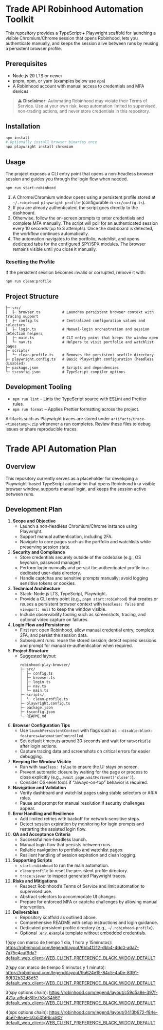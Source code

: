 
# Trade API Robinhood Automation Toolkit

This repository provides a TypeScript + Playwright scaffold for launching a visible Chromium/Chrome
session that opens Robinhood, lets you authenticate manually, and keeps the session alive between
runs by reusing a persistent browser profile.

## Prerequisites

- Node.js 20 LTS or newer
- pnpm, npm, or yarn (examples below use `npm`)
- A Robinhood account with manual access to credentials and MFA devices

> ⚠️ **Disclaimer:** Automating Robinhood may violate their Terms of Service. Use at your own risk,
> keep automation limited to supervised, non-trading actions, and never store credentials in this
> repository.

## Installation

```bash
npm install
# Optionally install browser binaries once
npx playwright install chromium
```

## Usage

The project exposes a CLI entry point that opens a non-headless browser session and guides you
through the login flow when needed.

```bash
npm run start:robinhood
```

1. A Chrome/Chromium window opens using a persistent profile stored at
   `~/.robinhood-playwright-profile` (configurable in `src/config.ts`).
2. If you are already authenticated, the script goes directly to the dashboard.
3. Otherwise, follow the on-screen prompts to enter credentials and complete MFA manually. The
   script will poll for an authenticated session every 10 seconds (up to 3 attempts). Once the
   dashboard is detected, the workflow continues automatically.
4. The automation navigates to the portfolio, watchlist, and opens dedicated tabs for the configured
   SPY/SPX modules. The browser remains visible until you close it manually.

### Resetting the Profile

If the persistent session becomes invalid or corrupted, remove it with:

```bash
npm run clean:profile
```

## Project Structure

```
├─ src/
│  ├─ browser.ts          # Launches persistent browser context with tracing support
│  ├─ config.ts           # Centralized configuration values and selectors
│  ├─ login.ts            # Manual-login orchestration and session detection helpers
│  ├─ main.ts             # CLI entry point that keeps the window open
│  └─ nav.ts              # Helpers to visit portfolio and watchlist pages
├─ scripts/
│  └─ clean-profile.ts    # Removes the persistent profile directory
├─ playwright.config.ts   # Basic Playwright configuration (headless disabled)
├─ package.json           # Scripts and dependencies
└─ tsconfig.json          # TypeScript compiler options
```

## Development Tooling

- `npm run lint` – Lints the TypeScript source with ESLint and Prettier rules.
- `npm run format` – Applies Prettier formatting across the project.

Artifacts such as Playwright traces are stored under `artifacts/trace-<timestamp>.zip` whenever a
run completes. Review these files to debug issues or share reproducible traces.

# Trade API Automation Plan

## Overview
This repository currently serves as a placeholder for developing a Playwright-based TypeScript automation that opens Robinhood in a visible browser window, supports manual login, and keeps the session active between runs.

## Development Plan
1. **Scope and Objective**
   - Launch a non-headless Chromium/Chrome instance using Playwright.
   - Support manual authentication, including 2FA.
   - Navigate to core pages such as the portfolio and watchlists while preserving session state.
2. **Security and Compliance**
   - Store credentials securely outside of the codebase (e.g., OS keychain, password manager).
   - Perform login manually and persist the authenticated profile in a dedicated user-data directory.
   - Handle captchas and sensitive prompts manually; avoid logging sensitive tokens or cookies.
3. **Technical Architecture**
   - Stack: Node.js LTS, TypeScript, Playwright.
   - Provide a CLI entry point (e.g., `pnpm start:robinhood`) that creates or reuses a persistent browser context with `headless: false` and `viewport: null` to keep the window visible.
   - Include observability tooling such as screenshots, tracing, and optional video capture on failures.
4. **Login Flow and Persistence**
   - First run: open Robinhood, allow manual credential entry, complete 2FA, and persist the session data.
   - Subsequent runs: reuse the stored session; detect expired sessions and prompt for manual re-authentication when required.
5. **Project Structure**
   - Suggested layout:
     ```
     robinhood-play-browser/
     ├─ src/
     │  ├─ config.ts
     │  ├─ browser.ts
     │  ├─ login.ts
     │  ├─ nav.ts
     │  └─ main.ts
     ├─ scripts/
     │  └─ clean-profile.ts
     ├─ playwright.config.ts
     ├─ package.json
     ├─ tsconfig.json
     └─ README.md
     ```
6. **Browser Configuration Tips**
   - Use `launchPersistentContext` with flags such as `--disable-blink-features=AutomationControlled`.
   - Set default timeouts around 30 seconds and wait for `networkidle` after login actions.
   - Capture tracing data and screenshots on critical errors for easier debugging.
7. **Keeping the Window Visible**
   - Run with `headless: false` to ensure the UI stays on screen.
   - Prevent automatic closure by waiting for the page or process to close explicitly (e.g., `await page.waitForEvent('close')`).
   - Consider OS-level tools if “always-on-top” behavior is required.
8. **Navigation and Validation**
   - Verify dashboard and watchlist pages using stable selectors or ARIA roles.
   - Pause and prompt for manual resolution if security challenges appear.
9. **Error Handling and Resilience**
   - Add limited retries with backoff for network-sensitive steps.
   - Detect session expiration by monitoring for login prompts and restarting the assisted login flow.
10. **QA and Acceptance Criteria**
    - Successful non-headless launch.
    - Manual login flow that persists between runs.
    - Reliable navigation to portfolio and watchlist pages.
    - Resilient handling of session expiration and clean logging.
11. **Supporting Scripts**
    - `start:robinhood` to run the main automation.
    - `clean:profile` to reset the persistent profile directory.
    - `trace:viewer` to inspect generated Playwright traces.
12. **Risks and Mitigations**
    - Respect Robinhood’s Terms of Service and limit automation to supervised use.
    - Abstract selectors to accommodate UI changes.
    - Prepare for enforced MFA or captcha challenges by allowing manual intervention.
13. **Deliverables**
    - Repository scaffold as outlined above.
    - Comprehensive README with setup instructions and login guidance.
    - Dedicated persistent profile directory (e.g., `~/.robinhood-profile`).
    - Optional `.env.example` template without embedded credentials.



1(spy con marco de tiempo 1 dia, 1 hora y 15minutos):
https://robinhood.com/legend/layout/6bb41212-dbb4-4dc0-a0a7-7a75e4aaf9da?default_web_client=WEB_CLIENT_PREFERENCE_BLACK_WIDOW_DEFAULT

2(spy con marco de tiempo 5 minutos y 1 minuto):
https://robinhood.com/legend/layout/9a624e15-84c5-4a0e-8391-69f32b32d8d5?default_web_client=WEB_CLIENT_PREFERENCE_BLACK_WIDOW_DEFAULT

3(spy options chain):
https://robinhood.com/legend/layout/c59d5a8e-397f-421a-a6e4-8ffe753c3456?default_web_client=WEB_CLIENT_PREFERENCE_BLACK_WIDOW_DEFAULT

4(spx options chain):
https://robinhood.com/legend/layout/0413b972-f84e-4ce7-8eae-c0a50b96cc90?default_web_client=WEB_CLIENT_PREFERENCE_BLACK_WIDOW_DEFAULT
